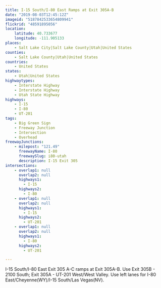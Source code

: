 ```yaml
---
title: I-15 South/I-80 East Ramps at Exit 305A-B
date: "2019-08-03T12:45:12Z"
imageid: "5187842533654809941"
flickrid: "48591895056"
location:
    latitude: 40.733677
    longitude: -111.905133
places:
    - Salt Lake City|Salt Lake County|Utah|United States
counties:
    - Salt Lake County|Utah|United States
countries:
    - United States
states:
    - Utah|United States
highwaytypes:
    - Interstate Highway
    - Interstate Highway
    - Utah State Highway
highways:
    - I-15
    - I-80
    - UT-201
tags:
    - Big Green Sign
    - Freeway Junction
    - Intersection
    - Overhead
freewayJunctions:
    - milepost: "121.49"
      freewayName: I-80
      freewaySlug: i80-utah
      description: I-15 Exit 305
intersections:
    - overlap1: null
      overlap2: null
      highways1:
        - I-15
      highways2:
        - I-80
    - overlap1: null
      overlap2: null
      highways1:
        - I-15
      highways2:
        - UT-201
    - overlap1: null
      overlap2: null
      highways1:
        - I-80
      highways2:
        - UT-201

---
```

I-15 South/I-80 East Exit 305 A-C ramps at Exit 305A-B.  Use Exit 305B - 2100 South; Exit 305A - UT-201 West/West Valley.  Use left lanes for I-80 East/Cheyenne(WY)/I-15 South/Las Vegas(NV).